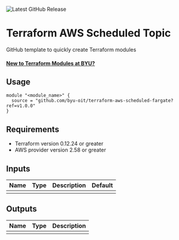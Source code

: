 ![Latest GitHub Release](https://img.shields.io/github/v/release/byu-oit/terraform-aws-scheduled-fargate?sort=semver)

# Terraform AWS Scheduled Topic
GitHub template to quickly create Terraform modules

#### [New to Terraform Modules at BYU?](https://github.com/byu-oit/terraform-documentation)

## Usage
```hcl
module "<module_name>" {
  source = "github.com/byu-oit/terraform-aws-scheduled-fargate?ref=v1.0.0"
}
```

## Requirements
* Terraform version 0.12.24 or greater
* AWS provider version 2.58 or greater

## Inputs
| Name | Type  | Description | Default |
| --- | --- | --- | --- |
| | | | |

## Outputs
| Name | Type | Description |
| ---  | ---  | --- |
| | | |
